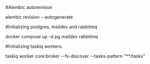 #Alembic autorevision

alembic revision --autogenerate

#Initializing postgres, maildev and rabbitmq

docker compose up -d pg maildev rabbitmq

#Initializing taskiq workers.

taskiq worker core:broker --fs-discover --tasks-pattern "**/tasks"

